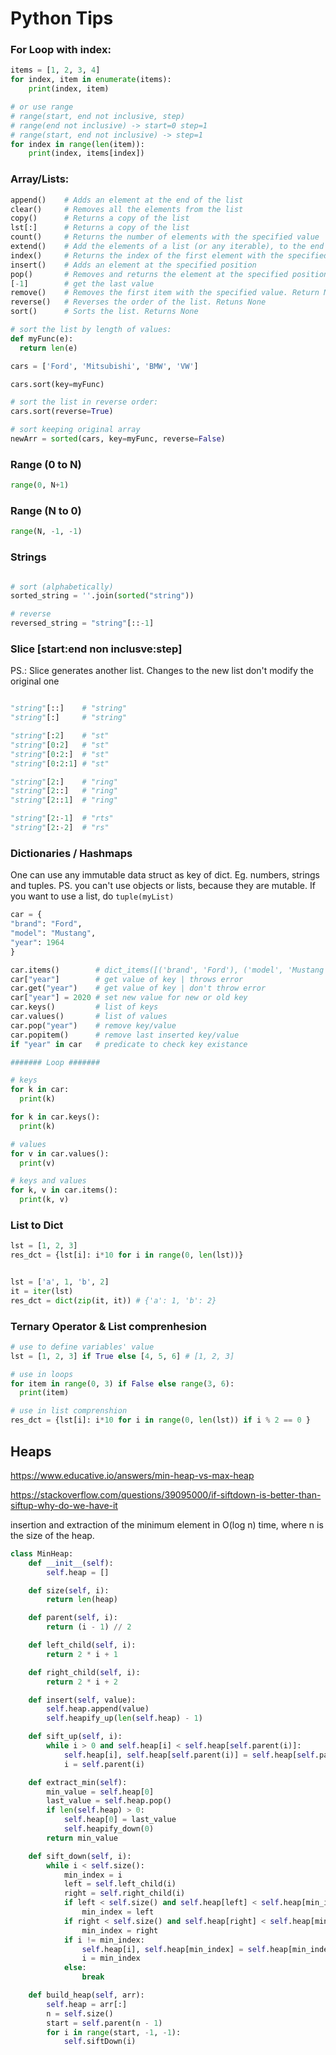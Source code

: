 # Python Tips

### For Loop with index:

```python
items = [1, 2, 3, 4]
for index, item in enumerate(items):
    print(index, item)

# or use range
# range(start, end not inclusive, step)
# range(end not inclusive) -> start=0 step=1
# range(start, end not inclusive) -> step=1
for index in range(len(item)):
    print(index, items[index])
```

### Array/Lists:

```python
append()	# Adds an element at the end of the list
clear()	    # Removes all the elements from the list
copy()	    # Returns a copy of the list
lst[:]      # Returns a copy of the list
count()	    # Returns the number of elements with the specified value
extend()	# Add the elements of a list (or any iterable), to the end of the current list
index()	    # Returns the index of the first element with the specified value
insert()	# Adds an element at the specified position
pop()	    # Removes and returns the element at the specified position. Without arguments removes the last one
[-1]        # get the last value
remove()	# Removes the first item with the specified value. Return None
reverse()	# Reverses the order of the list. Retuns None
sort()	    # Sorts the list. Returns None

# sort the list by length of values:
def myFunc(e):
  return len(e)

cars = ['Ford', 'Mitsubishi', 'BMW', 'VW']

cars.sort(key=myFunc)

# sort the list in reverse order:
cars.sort(reverse=True)

# sort keeping original array
newArr = sorted(cars, key=myFunc, reverse=False)
```

### Range  (0 to N)

```python
range(0, N+1)
```

### Range (N to 0)

```python
range(N, -1, -1)
```

### Strings

```python

# sort (alphabetically)
sorted_string = ''.join(sorted("string"))

# reverse
reversed_string = "string"[::-1]
```

### Slice [start:end non inclusve:step]

PS.: Slice generates another list. Changes to the new list don't modify the original one

```python 

"string"[::]    # "string"
"string"[:]     # "string"

"string"[:2]    # "st"
"string"[0:2]   # "st"
"string"[0:2:]  # "st"
"string"[0:2:1] # "st"

"string"[2:]    # "ring"
"string"[2::]   # "ring"
"string"[2::1]  # "ring"

"string"[2:-1]  # "rts"
"string"[2:-2]  # "rs"

```

### Dictionaries / Hashmaps

One can use any immutable data struct as key of dict.
Eg. numbers, strings and tuples.
PS. you can't use objects or lists, because they are mutable. If you want to use a list, do `tuple(myList)`

```python
car = {
"brand": "Ford",
"model": "Mustang",
"year": 1964
}

car.items()        # dict_items([('brand', 'Ford'), ('model', 'Mustang'), ('year', 1964)])
car["year"]        # get value of key | throws error
car.get("year")    # get value of key | don't throw error
car["year"] = 2020 # set new value for new or old key 
car.keys()         # list of keys
car.values()       # list of values
car.pop("year")    # remove key/value
car.popitem()      # remove last inserted key/value
if "year" in car   # predicate to check key existance

####### Loop #######

# keys
for k in car:
  print(k)

for k in car.keys():
  print(k)

# values
for v in car.values():
  print(v)

# keys and values
for k, v in car.items():
  print(k, v)
```

### List to Dict

```python
lst = [1, 2, 3]
res_dct = {lst[i]: i*10 for i in range(0, len(lst))}


lst = ['a', 1, 'b', 2]
it = iter(lst)
res_dct = dict(zip(it, it)) # {'a': 1, 'b': 2}
```

### Ternary Operator & List comprenhesion

```python
# use to define variables' value
lst = [1, 2, 3] if True else [4, 5, 6] # [1, 2, 3]

# use in loops
for item in range(0, 3) if False else range(3, 6):
  print(item) 

# use in list comprenshion
res_dct = {lst[i]: i*10 for i in range(0, len(lst)) if i % 2 == 0 }
```

## Heaps

https://www.educative.io/answers/min-heap-vs-max-heap

https://stackoverflow.com/questions/39095000/if-siftdown-is-better-than-siftup-why-do-we-have-it

insertion and extraction of the minimum element in O(log n) time, where n is the size of the heap.


```python
class MinHeap:
    def __init__(self):
        self.heap = []

    def size(self, i):
        return len(heap)

    def parent(self, i):
        return (i - 1) // 2

    def left_child(self, i):
        return 2 * i + 1

    def right_child(self, i):
        return 2 * i + 2

    def insert(self, value):
        self.heap.append(value)
        self.heapify_up(len(self.heap) - 1)

    def sift_up(self, i):
        while i > 0 and self.heap[i] < self.heap[self.parent(i)]:
            self.heap[i], self.heap[self.parent(i)] = self.heap[self.parent(i)], self.heap[i]
            i = self.parent(i)

    def extract_min(self):
        min_value = self.heap[0]
        last_value = self.heap.pop()
        if len(self.heap) > 0:
            self.heap[0] = last_value
            self.heapify_down(0)
        return min_value

    def sift_down(self, i):
        while i < self.size():
            min_index = i
            left = self.left_child(i)
            right = self.right_child(i)
            if left < self.size() and self.heap[left] < self.heap[min_index]:
                min_index = left
            if right < self.size() and self.heap[right] < self.heap[min_index]:
                min_index = right
            if i != min_index:
                self.heap[i], self.heap[min_index] = self.heap[min_index], self.heap[i]
                i = min_index
            else:
                break

    def build_heap(self, arr):
        self.heap = arr[:]
        n = self.size()
        start = self.parent(n - 1)
        for i in range(start, -1, -1):
            self.siftDown(i)
```